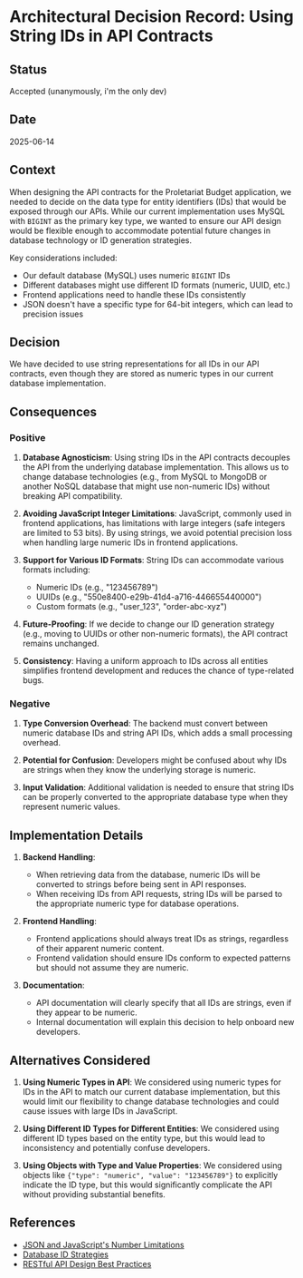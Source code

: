 # Architectural Decision Record: Using String IDs in API Contracts

## Status

Accepted (unanymously, i'm the only dev)

## Date

2025-06-14

## Context

When designing the API contracts for the Proletariat Budget application, we needed to decide on the data type for entity identifiers (IDs) that would be exposed through our APIs. While our current implementation uses MySQL with `BIGINT` as the primary key type, we wanted to ensure our API design would be flexible enough to accommodate potential future changes in database technology or ID generation strategies.

Key considerations included:
- Our default database (MySQL) uses numeric `BIGINT` IDs
- Different databases might use different ID formats (numeric, UUID, etc.)
- Frontend applications need to handle these IDs consistently
- JSON doesn't have a specific type for 64-bit integers, which can lead to precision issues

## Decision

We have decided to use string representations for all IDs in our API contracts, even though they are stored as numeric types in our current database implementation.

## Consequences

### Positive

1. **Database Agnosticism**: Using string IDs in the API contracts decouples the API from the underlying database implementation. This allows us to change database technologies (e.g., from MySQL to MongoDB or another NoSQL database that might use non-numeric IDs) without breaking API compatibility.

2. **Avoiding JavaScript Integer Limitations**: JavaScript, commonly used in frontend applications, has limitations with large integers (safe integers are limited to 53 bits). By using strings, we avoid potential precision loss when handling large numeric IDs in frontend applications.

3. **Support for Various ID Formats**: String IDs can accommodate various formats including:
   - Numeric IDs (e.g., "123456789")
   - UUIDs (e.g., "550e8400-e29b-41d4-a716-446655440000")
   - Custom formats (e.g., "user_123", "order-abc-xyz")

4. **Future-Proofing**: If we decide to change our ID generation strategy (e.g., moving to UUIDs or other non-numeric formats), the API contract remains unchanged.

5. **Consistency**: Having a uniform approach to IDs across all entities simplifies frontend development and reduces the chance of type-related bugs.

### Negative

1. **Type Conversion Overhead**: The backend must convert between numeric database IDs and string API IDs, which adds a small processing overhead.

2. **Potential for Confusion**: Developers might be confused about why IDs are strings when they know the underlying storage is numeric.

3. **Input Validation**: Additional validation is needed to ensure that string IDs can be properly converted to the appropriate database type when they represent numeric values.

## Implementation Details

1. **Backend Handling**:
   - When retrieving data from the database, numeric IDs will be converted to strings before being sent in API responses.
   - When receiving IDs from API requests, string IDs will be parsed to the appropriate numeric type for database operations.

2. **Frontend Handling**:
   - Frontend applications should always treat IDs as strings, regardless of their apparent numeric content.
   - Frontend validation should ensure IDs conform to expected patterns but should not assume they are numeric.

3. **Documentation**:
   - API documentation will clearly specify that all IDs are strings, even if they appear to be numeric.
   - Internal documentation will explain this decision to help onboard new developers.

## Alternatives Considered

1. **Using Numeric Types in API**: We considered using numeric types for IDs in the API to match our current database implementation, but this would limit our flexibility to change database technologies and could cause issues with large IDs in JavaScript.

2. **Using Different ID Types for Different Entities**: We considered using different ID types based on the entity type, but this would lead to inconsistency and potentially confuse developers.

3. **Using Objects with Type and Value Properties**: We considered using objects like `{"type": "numeric", "value": "123456789"}` to explicitly indicate the ID type, but this would significantly complicate the API without providing substantial benefits.

## References

- [JSON and JavaScript's Number Limitations](https://developer.mozilla.org/en-US/docs/Web/JavaScript/Reference/Global_Objects/Number/MAX_SAFE_INTEGER)
- [Database ID Strategies](https://www.mongodb.com/blog/post/generating-globally-unique-identifiers-for-use-with-mongodb)
- [RESTful API Design Best Practices](https://restfulapi.net/resource-naming/)